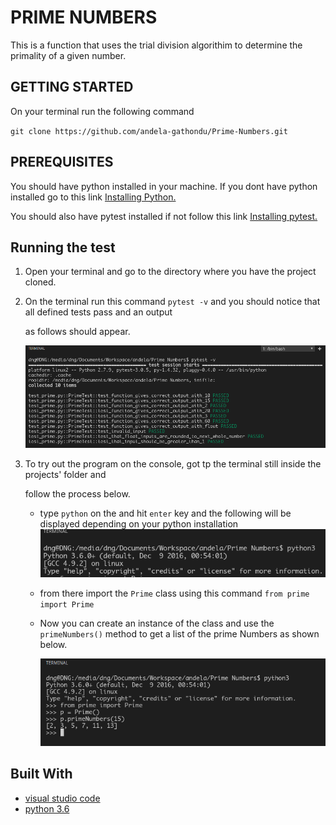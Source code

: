 # PRIME NUMBERS

This is a function that uses the trial division algorithim to determine the primality of a given number.

## GETTING STARTED

On your terminal run the following command

`git clone https://github.com/andela-gathondu/Prime-Numbers.git`

## PREREQUISITES

You should have python installed in your machine.
If you dont have python installed go to this link
    [Installing Python.](https://tutorial.djangogirls.org/en/python_installation/)

You should also have pytest installed if not follow this link
[Installing pytest.](http://docs.pytest.org/en/latest/getting-started.html)

## Running the test

1. Open your terminal and go to the directory where you have the project cloned.

2. On the terminal run this command `pytest -v` and you should notice that all defined tests pass and an output

   as follows should appear.

    ![alt text](tests.png "All tests PASSES")

3. To try out the program on the console, got tp the terminal still inside the projects' folder and

   follow the process below.

    * type `python` on the and hit `enter` key and the following will be displayed depending on your python installation
    ![alt text](python.png "python")

    * from there import the `Prime` class using this command `from prime import Prime`

    * Now you can create an instance of the class and use the `primeNumbers()` method to get a list of the prime Numbers as shown below.

      ![alt text](terminal.png "Prime numbers between 0 and 15")


## Built With

* [visual studio code](https://code.visualstudio.com/)
* [python 3.6](https://www.python.org/downloads/)